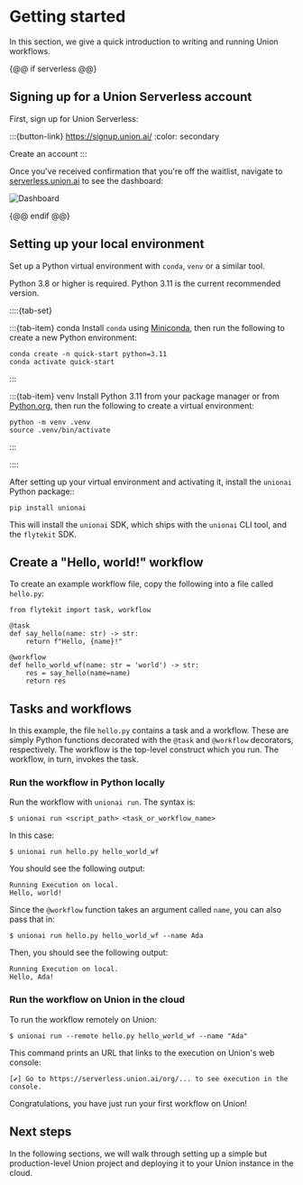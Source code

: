 # Getting started

In this section, we give a quick introduction to writing and running Union workflows.

{@@ if serverless @@}

## Signing up for a Union Serverless account

First, sign up for Union Serverless:

:::{button-link} https://signup.union.ai/
:color: secondary

Create an account
:::

Once you've received confirmation that you're off the waitlist, navigate to
[serverless.union.ai](https://serverless.union.ai) to see the dashboard:

![Dashboard](/_static/images/dashboard.png)

{@@ endif @@}

## Setting up your local environment

Set up a Python virtual environment with `conda`, `venv` or a similar tool.

Python 3.8 or higher is required. Python 3.11 is the current recommended version.

::::{tab-set}

:::{tab-item} conda
Install `conda` using [Miniconda](https://docs.anaconda.com/free/miniconda/index.html), then run the following to create
a new Python environment:

```{code-block} shell
conda create -n quick-start python=3.11
conda activate quick-start
```
:::

:::{tab-item} venv
Install Python 3.11 from your package manager or from [Python.org](https://www.python.org/downloads/), then run the following to create a virtual environment:

```{code-block} shell
python -m venv .venv
source .venv/bin/activate
```
:::

::::

After setting up your virtual environment and activating it, install the `unionai` Python package::

```{code-block} shell
pip install unionai
```

This will install the `unionai` SDK, which ships with the `unionai` CLI tool,
and the `flytekit` SDK.

## Create a "Hello, world!" workflow

To create an example workflow file, copy the following into a file called `hello.py`:

```{code-block} python
from flytekit import task, workflow

@task
def say_hello(name: str) -> str:
    return f"Hello, {name}!"

@workflow
def hello_world_wf(name: str = 'world') -> str:
    res = say_hello(name=name)
    return res
```

## Tasks and workflows

In this example, the file `hello.py` contains a task and a workflow.
These are simply Python functions decorated with the `@task` and `@workflow` decorators, respectively.
The workflow is the top-level construct which you run. The workflow, in turn, invokes the task.

### Run the workflow in Python locally

Run the workflow with `unionai run`. The syntax is:

```{code-block} shell
$ unionai run <script_path> <task_or_workflow_name>
```

In this case:

```{code-block} shell
$ unionai run hello.py hello_world_wf
```

You should see the following output:

```{code-block} shell
Running Execution on local.
Hello, world!
```

Since the `@workflow` function takes an argument called `name`, you can also pass that in:

```{code-block} shell
$ unionai run hello.py hello_world_wf --name Ada
```

Then, you should see the following output:

```{code-block} shell
Running Execution on local.
Hello, Ada!
```

### Run the workflow on Union in the cloud

To run the workflow remotely on Union:

```{code-block} shell
$ unionai run --remote hello.py hello_world_wf --name "Ada"
```

This command prints an URL that links to the execution on Union's web console:

```{code-block} shell
[✔] Go to https://serverless.union.ai/org/... to see execution in the console.
```

Congratulations, you have just run your first workflow on Union!

## Next steps

In the following sections, we will walk through setting up a simple but production-level Union project and deploying it to your Union instance in the cloud.
